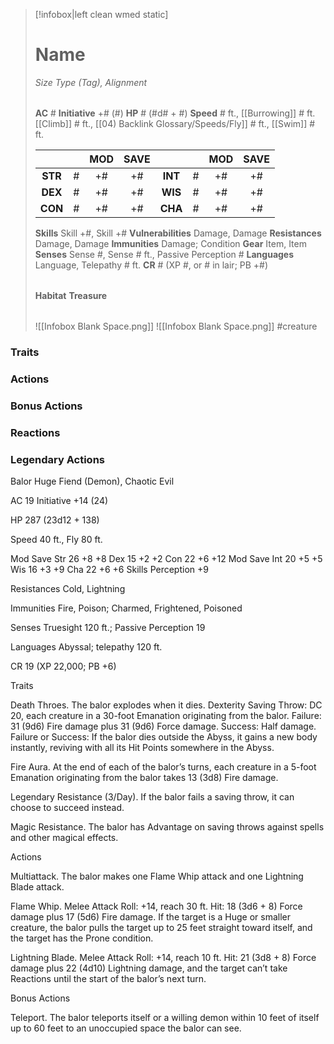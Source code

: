 > [!infobox|left clean wmed static]
> # Name
> *Size Type (Tag), Alignment*
> 
> | |
> | - |
> **AC** # **Initiative** +# (#)
> **HP** # (#d# + #)
> **Speed** # ft., [[Burrowing]] # ft. [[Climb]] # ft., [[04) Backlink Glossary/Speeds/Fly]] # ft., [[Swim]] # ft.
> 
> | | | MOD | SAVE | | | MOD | SAVE |
> | :-: | :-: | :-: | :-: | :-: | :-: | :-: | :-: |
> | **STR** | # | +# | +# | **INT** | # | +# | +# | 
> | **DEX** | # | +# | +# | **WIS** | # | +# | +# |
> | **CON** | # | +# | +# | **CHA** | # | +# | +# |
> **Skills** Skill +#, Skill +#
> **Vulnerabilities** Damage, Damage
> **Resistances** Damage, Damage
> **Immunities** Damage; Condition
> **Gear** Item, Item
> **Senses** Sense #, Sense # ft., Passive Perception #
> **Languages** Language, Telepathy # ft.
> **CR** # (XP #, or # in lair; PB +#)
>
> | |
> | - |
> **Habitat**
> **Treasure**
> 
> | |
> | - |
> ![[Infobox Blank Space.png]]
> ![[Infobox Blank Space.png]]
> #creature 


### Traits
### Actions
### Bonus Actions
### Reactions
### Legendary Actions
Balor
Huge Fiend (Demon), Chaotic Evil

AC 19 Initiative +14 (24)

HP 287 (23d12 + 138)

Speed 40 ft., Fly 80 ft.

Mod	Save
Str	26	+8	+8
Dex	15	+2	+2
Con	22	+6	+12
Mod	Save
Int	20	+5	+5
Wis	16	+3	+9
Cha	22	+6	+6
Skills Perception +9

Resistances Cold, Lightning

Immunities Fire, Poison; Charmed, Frightened, Poisoned

Senses Truesight 120 ft.; Passive Perception 19

Languages Abyssal; telepathy 120 ft.

CR 19 (XP 22,000; PB +6)

Traits

Death Throes. The balor explodes when it dies. Dexterity Saving Throw: DC 20, each creature in a 30-foot Emanation originating from the balor. Failure: 31 (9d6) Fire damage plus 31 (9d6) Force damage. Success: Half damage. Failure or Success: If the balor dies outside the Abyss, it gains a new body instantly, reviving with all its Hit Points somewhere in the Abyss.

Fire Aura. At the end of each of the balor’s turns, each creature in a 5-foot Emanation originating from the balor takes 13 (3d8) Fire damage.

Legendary Resistance (3/Day). If the balor fails a saving throw, it can choose to succeed instead.

Magic Resistance. The balor has Advantage on saving throws against spells and other magical effects.

Actions

Multiattack. The balor makes one Flame Whip attack and one Lightning Blade attack.

Flame Whip. Melee Attack Roll: +14, reach 30 ft. Hit: 18 (3d6 + 8) Force damage plus 17 (5d6) Fire damage. If the target is a Huge or smaller creature, the balor pulls the target up to 25 feet straight toward itself, and the target has the Prone condition.

Lightning Blade. Melee Attack Roll: +14, reach 10 ft. Hit: 21 (3d8 + 8) Force damage plus 22 (4d10) Lightning damage, and the target can’t take Reactions until the start of the balor’s next turn.

Bonus Actions

Teleport. The balor teleports itself or a willing demon within 10 feet of itself up to 60 feet to an unoccupied space the balor can see.